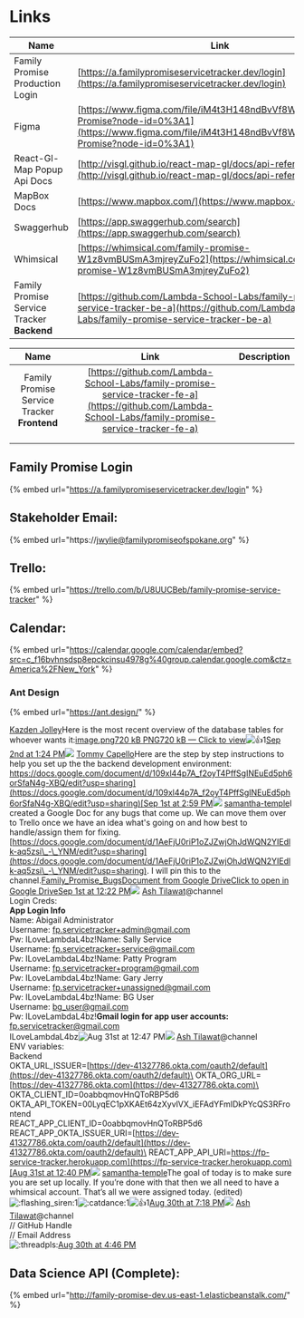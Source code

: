 # Links

| Name                                       | Link                                                                                                                                                             | Description                     |
| ------------------------------------------ | ---------------------------------------------------------------------------------------------------------------------------------------------------------------- | ------------------------------- |
| Family Promise Production Login            | [https://a.familypromiseservicetracker.dev/login](https://a.familypromiseservicetracker.dev/login)                                                               | Family Promise Production Login |
| Figma                                      | [https://www.figma.com/file/iM4t3H148ndBvVf8WmkTuO/Family-Promise?node-id=0%3A1](https://www.figma.com/file/iM4t3H148ndBvVf8WmkTuO/Family-Promise?node-id=0%3A1) |                                 |
| React-Gl-Map Popup Api Docs                | [http://visgl.github.io/react-map-gl/docs/api-reference/popup](http://visgl.github.io/react-map-gl/docs/api-reference/popup)                                     |                                 |
| MapBox Docs                                | [https://www.mapbox.com/](https://www.mapbox.com)                                                                                                                |                                 |
| Swaggerhub                                 | [https://app.swaggerhub.com/search](https://app.swaggerhub.com/search)                                                                                           |                                 |
| Whimsical                                  | [https://whimsical.com/family-promise-W1z8vmBUSmA3mjreyZuFo2](https://whimsical.com/family-promise-W1z8vmBUSmA3mjreyZuFo2)                                       |                                 |
| Family Promise Service Tracker **Backend** | [https://github.com/Lambda-School-Labs/family-promise-service-tracker-be-a](https://github.com/Lambda-School-Labs/family-promise-service-tracker-be-a)           |                                 |



|                     Name                    |                                                                          Link                                                                          | Description |
| :-----------------------------------------: | :----------------------------------------------------------------------------------------------------------------------------------------------------: | :---------: |
| Family Promise Service Tracker **Frontend** | [https://github.com/Lambda-School-Labs/family-promise-service-tracker-fe-a](https://github.com/Lambda-School-Labs/family-promise-service-tracker-fe-a) |             |
|                                             |                                                                                                                                                        |             |
|                                             |                                                                                                                                                        |             |













##

## Family Promise Login

{% embed url="https://a.familypromiseservicetracker.dev/login" %}

## Stakeholder Email:

{% embed url="https://jwylie@familypromiseofspokane.org" %}

## Trello:

{% embed url="https://trello.com/b/U8UUCBeb/family-promise-service-tracker" %}

## Calendar:

{% embed url="https://calendar.google.com/calendar/embed?src=c_f16bvhnsdsp8epckcinsu4978g%40group.calendar.google.com&ctz=America%2FNew_York" %}

### Ant Design

{% embed url="https://ant.design/" %}

[Kazden Jolley](https://app.slack.com/team/U01S9S4L2HL)Here is the most recent overview of the database tables for whoever wants it:[image.png720 kB PNG720 kB — Click to view](https://lambdaschool.enterprise.slack.com/files/U01S9S4L2HL/F02D5G11ARK/image.png?origin_team=T4JUEB3ME\&origin_channel=C02C101PCJK)![:+1:](https://slack-imgs.com/?c=1\&o1=gu\&url=https%3A%2F%2Fa.slack-edge.com%2Fproduction-standard-emoji-assets%2F13.0%2Fgoogle-small%2F1f44d%402x.png)1[Sep 2nd at 1:24 PM](https://lambda-students.slack.com/archives/C02C101PCJK/p1630603491093600)![](https://ca.slack-edge.com/ESZCHB482-U01KJL3JCSZ-1931d59bc4fd-24) [Tommy Capello](https://app.slack.com/team/U01KJL3JCSZ)Here are the step by step instructions to help you set up the the backend development environment: [https://docs.google.com/document/d/109xl44p7A_f2oyT4PffSgINEuEd5ph6orSfaN4g-XBQ/edit?usp=sharing](https://docs.google.com/document/d/109xl44p7A_f2oyT4PffSgINEuEd5ph6orSfaN4g-XBQ/edit?usp=sharing)[Sep 1st at 2:59 PM](https://lambda-students.slack.com/archives/C02C101PCJK/p1630522795079300)![](https://ca.slack-edge.com/ESZCHB482-U01PJKJFLTD-1ced90b31e01-24) [samantha-temple](https://app.slack.com/team/U01PJKJFLTD)I created a Google Doc for any bugs that come up. We can move them over to Trello once we have an idea what's going on and how best to handle/assign them for fixing. [https://docs.google.com/document/d/1AeFjU0riP1oZJZwjOhJdWQN2YIEdlk-aq5zsi\_-\_YNM/edit?usp=sharing](https://docs.google.com/document/d/1AeFjU0riP1oZJZwjOhJdWQN2YIEdlk-aq5zsi\_-\_YNM/edit?usp=sharing). I will pin this to the channel.[Family_Promise_BugsDocument from Google DriveClick to open in Google Drive](https://docs.google.com/document/d/1AeFjU0riP1oZJZwjOhJdWQN2YIEdlk-aq5zsi\_-\_YNM/edit?usp=sharing)[Sep 1st at 12:22 PM](https://lambda-students.slack.com/archives/C02C101PCJK/p1630513357077600)![](https://ca.slack-edge.com/ESZCHB482-U02CA71AVQV-0a2a01eea9f8-24) [Ash Tilawat](https://app.slack.com/team/U02CA71AVQV)@channel\
Login Creds:\
**App Login Info**\
Name: Abigail Administrator\
Username: [fp.servicetracker+admin@gmail.com](mailto:fp.servicetracker+admin@gmail.com)\
Pw: ILoveLambdaL4bz!Name: Sally Service\
Username: [fp.servicetracker+service@gmail.com](mailto:fp.servicetracker+service@gmail.com)\
Pw: ILoveLambdaL4bz!Name: Patty Program\
Username: [fp.servicetracker+program@gmail.com](mailto:fp.servicetracker+program@gmail.com)\
Pw: ILoveLambdaL4bz!Name: Gary Jerry\
Username: [fp.servicetracker+unassigned@gmail.com](mailto:fp.servicetracker+unassigned@gmail.com)\
Pw: ILoveLambdaL4bz!Name: BG User\
Username: [bg_user@gmail.com](mailto:bg_user@gmail.com)\
Pw: ILoveLambdaL4bz!**Gmail login for app user accounts:**\
[fp.servicetracker@gmail.com](mailto:fp.servicetracker@gmail.com)\
ILoveLambdaL4bz![Aug 31st at 12:47 PM](https://lambda-students.slack.com/archives/C02C101PCJK/p1630428468064800)![](https://ca.slack-edge.com/ESZCHB482-U02CA71AVQV-0a2a01eea9f8-24) [Ash Tilawat](https://app.slack.com/team/U02CA71AVQV)@channel\
ENV variables:\
Backend\
OKTA_URL_ISSUER=[https://dev-41327786.okta.com/oauth2/default](https://dev-41327786.okta.com/oauth2/default)\
OKTA_ORG_URL=[https://dev-41327786.okta.com](https://dev-41327786.okta.com)\
OKTA_CLIENT_ID=0oabbqmovHnQToRBP5d6\
OKTA_API_TOKEN=00LyqEC1pXKAEt64zXyvlVX_iEFAdYFmIDkPYcQS3RFrontend\
REACT_APP_CLIENT_ID=0oabbqmovHnQToRBP5d6\
REACT_APP_OKTA_ISSUER_URI=[https://dev-41327786.okta.com/oauth2/default](https://dev-41327786.okta.com/oauth2/default)\
REACT_APP_API_URI=[https://fp-service-tracker.herokuapp.com](https://fp-service-tracker.herokuapp.com)[Aug 31st at 12:40 PM](https://lambda-students.slack.com/archives/C02C101PCJK/p1630428058063300)![](https://ca.slack-edge.com/ESZCHB482-U01PJKJFLTD-1ced90b31e01-24) [samantha-temple](https://app.slack.com/team/U01PJKJFLTD)The goal of today is to make sure you are set up locally. If you’re done with that then we all need to have a whimsical account. That’s all we were assigned today. (edited) ![:flashing_siren:](https://slack-imgs.com/?c=1\&o1=gu\&url=https%3A%2F%2Femoji.slack-edge.com%2FTSZCHB482%2Fflashing_siren%2Fe609488a5c9020bf.gif)1![:catdance:](https://slack-imgs.com/?c=1\&o1=gu\&url=https%3A%2F%2Femoji.slack-edge.com%2FTSZCHB482%2Fcatdance%2F75d047d5cc1c98c4.gif)1![:+1:](https://slack-imgs.com/?c=1\&o1=gu\&url=https%3A%2F%2Fa.slack-edge.com%2Fproduction-standard-emoji-assets%2F13.0%2Fgoogle-small%2F1f44d%402x.png)1[Aug 30th at 7:18 PM](https://lambda-students.slack.com/archives/C02C101PCJK/p1630365531044600)![](https://ca.slack-edge.com/ESZCHB482-U02CA71AVQV-0a2a01eea9f8-24) [Ash Tilawat](https://app.slack.com/team/U02CA71AVQV)@channel\
// GitHub Handle\
// Email Address\
![:threadpls:](https://slack-imgs.com/?c=1\&o1=gu\&url=https%3A%2F%2Femoji.slack-edge.com%2FTSZCHB482%2Fthreadpls%2F23836ddb1a5a37dd.png)[Aug 30th at 4:46 PM](https://lambda-students.slack.com/archives/C02C101PCJK/p1630356418024300)

## Data Science API (Complete):

{% embed url="http://family-promise-dev.us-east-1.elasticbeanstalk.com/" %}
